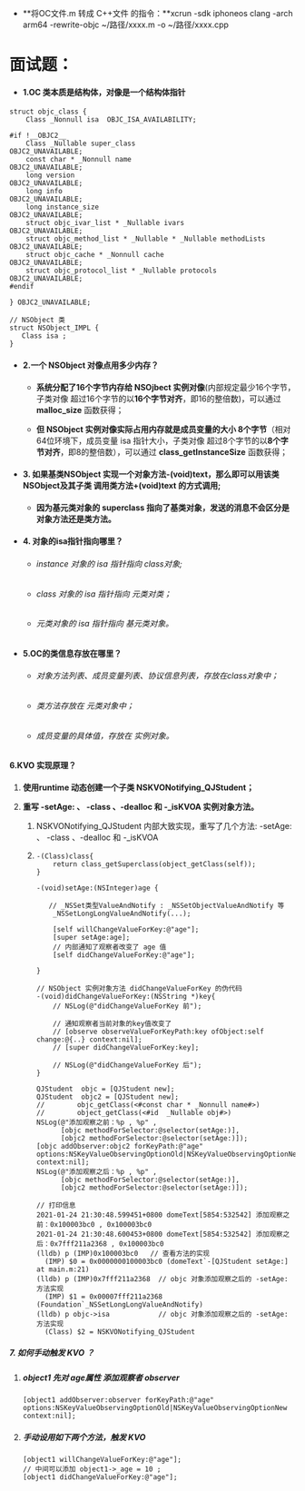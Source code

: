 * **将OC文件.m 转成 C++文件 的指令：**xcrun -sdk iphoneos clang -arch arm64 -rewrite-objc ~/路径/xxxx.m -o ~/路径/xxxx.cpp 

# 面试题：

* #### 1.OC 类本质是结构体，对像是一个结构体指针

```
struct objc_class {
    Class _Nonnull isa  OBJC_ISA_AVAILABILITY;

#if !__OBJC2__
    Class _Nullable super_class                              OBJC2_UNAVAILABLE;
    const char * _Nonnull name                               OBJC2_UNAVAILABLE;
    long version                                             OBJC2_UNAVAILABLE;
    long info                                                OBJC2_UNAVAILABLE;
    long instance_size                                       OBJC2_UNAVAILABLE;
    struct objc_ivar_list * _Nullable ivars                  OBJC2_UNAVAILABLE;
    struct objc_method_list * _Nullable * _Nullable methodLists                    OBJC2_UNAVAILABLE;
    struct objc_cache * _Nonnull cache                       OBJC2_UNAVAILABLE;
    struct objc_protocol_list * _Nullable protocols          OBJC2_UNAVAILABLE;
#endif

} OBJC2_UNAVAILABLE;

// NSObject 类
struct NSObject_IMPL {
   Class isa ;
}
```

* #### 2.一个 NSObject 对像点用多少内存？

  * **系统分配了16个字节内存给 NSOjbect 实例对像**\(内部规定最少16个字节，子类对像 超过16个字节的以**16个字节对齐**，即16的整倍数\)，可以通过 **malloc\_size** 函数获得；

  * **但 NSObject 实例对像实际占用内存就是成员变量的大小 8个字节**（相对64位环境下，成员变量 isa 指针大小，子类对像 超过8个字节的以**8个字节对齐**，即8的整倍数），可以通过 **class\_getInstanceSize** 函数获得；
* #### 3. 如果基类NSObject 实现一个对象方法-\(void\)text，那么即可以用该类NSObject及其子类 调用类方法+\(void\)text 的方式调用;

  * **因为基元类对象的 superclass 指向了基类对象，发送的消息不会区分是对象方法还是类方法。**
* #### 4. 对象的isa指针指向哪里？

  * ###### instance 对象的 isa 指针指向 class对象;
  * ###### class 对象的 isa 指针指向 元类对类；
  * ###### 元类对象的 isa 指针指向 基元类对象。
* #### 5.OC的类信息存放在哪里？

  * ###### 对象方法列表、成员变量列表、协议信息列表，存放在class对象中；
  * ###### 类方法存放在 元类对象中；
  * ###### 成员变量的具体值，存放在 实例对象。

#### 6.KVO 实现原理？

1. **使用runtime 动态创建一个子类 NSKVONotifying\_QJStudent；**

2. **重写 -setAge: 、 -class 、-dealloc 和 -\_isKVOA 实例对象方法。**

   1. NSKVONotifying\_QJStudent 内部大致实现，重写了几个方法: -setAge: 、 -class 、-dealloc 和 -\_isKVOA

   2. ```
      -(Class)class{
          return class_getSuperclass(object_getClass(self));
      }

      -(void)setAge:(NSInteger)age {

         // _NSSet类型ValueAndNotify : _NSSetObjectValueAndNotify 等
          _NSSetLongLongValueAndNotify(...);

          [self willChangeValueForKey:@"age"];
          [super setAge:age];
          // 内部通知了观察者改变了 age 值
          [self didChangeValueForKey:@"age"];

      }

      // NSObject 实例对象方法 didChangeValueForKey 的伪代码
      -(void)didChangeValueForKey:(NSString *)key{
          // NSLog(@"didChangeValueForKey 前");

          // 通知观察者当前对象的key值改变了
          // [observe observeValueForKeyPath:key ofObject:self change:@{..} context:nil];
          // [super didChangeValueForKey:key];

          // NSLog(@"didChangeValueForKey 后");
      }
      ```

      ```
      QJStudent  objc = [QJStudent new];
      QJStudent  objc2 = [QJStudent new];
      //        objc_getClass(<#const char * _Nonnull name#>)
      //        object_getClass(<#id  _Nullable obj#>)
      NSLog(@"添加观察之前：%p , %p" ,
            [objc methodForSelector:@selector(setAge:)],
            [objc2 methodForSelector:@selector(setAge:)]);
      [objc addObserver:objc2 forKeyPath:@"age" options:NSKeyValueObservingOptionOld|NSKeyValueObservingOptionNew context:nil];
      NSLog(@"添加观察之后：%p , %p" ,
            [objc methodForSelector:@selector(setAge:)],
            [objc2 methodForSelector:@selector(setAge:)]);
      ```

          // 打印信息
          2021-01-24 21:30:48.599451+0800 domeText[5854:532542] 添加观察之前：0x100003bc0 , 0x100003bc0
          2021-01-24 21:30:48.600453+0800 domeText[5854:532542] 添加观察之后：0x7fff211a2368 , 0x100003bc0
          (lldb) p (IMP)0x100003bc0   // 查看方法的实现
            (IMP) $0 = 0x0000000100003bc0 (domeText`-[QJStudent setAge:] at main.m:21)
          (lldb) p (IMP)0x7fff211a2368  // objc 对象添加观察之后的 -setAge: 方法实现
            (IMP) $1 = 0x00007fff211a2368 (Foundation`_NSSetLongLongValueAndNotify)
          (lldb) p objc->isa            // objc 对象添加观察之后的 -setAge: 方法实现
            (Class) $2 = NSKVONotifying_QJStudent

##### 7. 如何手动触发 KVO ？

1. ##### object1 先对 age属性 添加观察者 observer

   ```
   [object1 addObserver:observer forKeyPath:@"age" options:NSKeyValueObservingOptionOld|NSKeyValueObservingOptionNew context:nil];
   ```
2. ##### 手动设用如下两个方法，触发 KVO

   ```
   [object1 willChangeValueForKey:@"age"];
   // 中间可以添加 object1->_age = 10 ;
   [object1 didChangeValueForKey:@"age"];
   ```



